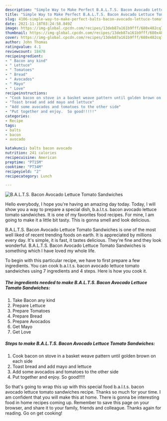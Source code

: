 ```yaml
---
description: "Simple Way to Make Perfect B.A.L.T.S. Bacon Avocado Lettuce Tomato Sandwiches"
title: "Simple Way to Make Perfect B.A.L.T.S. Bacon Avocado Lettuce Tomato Sandwiches"
slug: 4106-simple-way-to-make-perfect-balts-bacon-avocado-lettuce-tomato-sandwiches
date: 2021-11-18T03:24:58.849Z
image: https://img-global.cpcdn.com/recipes/13deb87a161b9fff/680x482cq70/balts-bacon-avocado-lettuce-tomato-sandwiches-recipe-main-photo.jpg
thumbnail: https://img-global.cpcdn.com/recipes/13deb87a161b9fff/680x482cq70/balts-bacon-avocado-lettuce-tomato-sandwiches-recipe-main-photo.jpg
cover: https://img-global.cpcdn.com/recipes/13deb87a161b9fff/680x482cq70/balts-bacon-avocado-lettuce-tomato-sandwiches-recipe-main-photo.jpg
author: John Thomas
ratingvalue: 4.1
reviewcount: 18478
recipeingredient:
- " Bacon any kind"
- " Lettuce"
- " Tomatoes"
- " Bread"
- " Avocados"
- " Mayo"
- " Love"
recipeinstructions:
- "Cook bacon on stove in a basket weave pattern until golden brown on each side"
- "Toast bread and add mayo and lettuce"
- "Add some avocados and tomatoes to the other side"
- "Put together and enjoy.  So good!!!!!"
categories:
- Recipe
tags:
- balts
- bacon
- avocado

katakunci: balts bacon avocado 
nutrition: 241 calories
recipecuisine: American
preptime: "PT15M"
cooktime: "PT34M"
recipeyield: "2"
recipecategory: Lunch

---
```



![B.A.L.T.S. Bacon Avocado Lettuce Tomato Sandwiches](https://img-global.cpcdn.com/recipes/13deb87a161b9fff/680x482cq70/balts-bacon-avocado-lettuce-tomato-sandwiches-recipe-main-photo.jpg)

Hello everybody, I hope you're having an amazing day today. Today, I will show you a way to prepare a special dish, b.a.l.t.s. bacon avocado lettuce tomato sandwiches. It is one of my favorites food recipes. For mine, I am going to make it a little bit tasty. This is gonna smell and look delicious.



B.A.L.T.S. Bacon Avocado Lettuce Tomato Sandwiches is one of the most well liked of recent trending foods on earth. It is appreciated by millions every day. It's simple, it is fast, it tastes delicious. They're fine and they look wonderful. B.A.L.T.S. Bacon Avocado Lettuce Tomato Sandwiches is something which I have loved my whole life.


To begin with this particular recipe, we have to first prepare a few ingredients. You can cook b.a.l.t.s. bacon avocado lettuce tomato sandwiches using 7 ingredients and 4 steps. Here is how you cook it.

<!--inarticleads1-->

##### The ingredients needed to make B.A.L.T.S. Bacon Avocado Lettuce Tomato Sandwiches:

1. Take  Bacon any kind
1. Prepare  Lettuce
1. Prepare  Tomatoes
1. Prepare  Bread
1. Prepare  Avocados
1. Get  Mayo
1. Get  Love




<!--inarticleads2-->

##### Steps to make B.A.L.T.S. Bacon Avocado Lettuce Tomato Sandwiches:

1. Cook bacon on stove in a basket weave pattern until golden brown on each side
1. Toast bread and add mayo and lettuce
1. Add some avocados and tomatoes to the other side
1. Put together and enjoy.  So good!!!!!




So that's going to wrap this up with this special food b.a.l.t.s. bacon avocado lettuce tomato sandwiches recipe. Thanks so much for your time. I am confident that you will make this at home. There is gonna be interesting food in home recipes coming up. Remember to save this page on your browser, and share it to your family, friends and colleague. Thanks again for reading. Go on get cooking!

